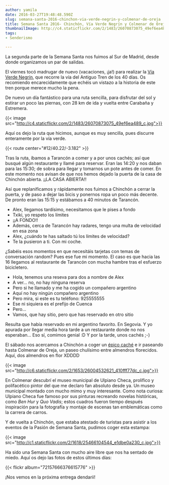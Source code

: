 ```yaml
---
author: yamila
date: 2016-03-27T19:48:48.590Z
slug: semana-santa-2016-chinchon-via-verde-negrin-y-colmenar-de-oreja
title: Semana Santa 2016- Chinchón, Vía Verde Negrín y Colmenar de Oreja
thumbnailImage: http://c4.staticflickr.com/2/1483/26070873075_49ef6ea489_c.jpg
tags:
- Senderismo

---
```


La segunda parte de la Semana Santa nos fuimos al Sur de Madrid, desde donde organizamos un par de salidas.

El viernes tocó madrugar de nuevo (vacaciones, ¡ja!) para realizar la <a href="http://www.viasverdes.com/itinerarios/itinerario.asp?id=83" target="_new">Vía Verde Negrín</a>, que recorre la vía del Antiguo Tren de los 40 días. Os recomiendo encarecidamente que echéis un vistazo a la historia de este tren porque merece mucho la pena.

De nuevo un día fantástico para una ruta sencilla, para disfrutar del sol y estirar un poco las piernas, con 28 km de ida y vuelta entre Carabaña y Estremera.

{{< image src="http://c4.staticflickr.com/2/1483/26070873075_49ef6ea489_c.jpg">}}

Aquí os dejo la ruta que hicimos, aunque es muy sencilla, pues discurre enteramente por la vía verde.

{{< route center="#12/40.22/-3.182" >}}

Tras la ruta, íbamos a Tarancón a comer y a por unos cachés; así que busqué algún restaurante y llamé para reservar. Eran las 14:20 y nos daban para las 15:30; de sobra para llegar y tomarnos un pote antes de comer. En este momento nos avisan de que nos hemos dejado la puerta de la casa de Chinchón abierta. ¡¡LA CASA ABIERTA!!

Así que replanificamos y rápidamente nos fuimos a Chinchón a cerrar la puerta, y de paso a dejar las bicis y ponernos ropa un poco más decente. De pronto eran las 15:15 y estábamos a 40 minutos de Tarancón.

- Alex, llegamos tardísimo, necesitamos que le pises a fondo
- Txiki, yo respeto los límites
- ¡¡A FONDO!!
- Además, cerca de Tarancón hay radares, tengo una multa de velocidad en esa zona
- Alex, ¿cuándo te has saltado tú los límites de velocidad?
- Te la pusieron a ti. Con mi coche.

¿Sabéis esos momentos en que necesitáis tarjetas con temas de conversación random? Pues ese fue mi momento. El caso es que hacia las 16 llegamos al restaurante de Tarancón con mucha hambre tras el esfuerzo bicicletero.

- Hola, tenemos una reseva para dos a nombre de Alex
- A ver... no, no hay ninguna reserva
- Pero si he llamado y me ha cogido un compañero argentino
- Aquí no hay ningún compañero argentino
- Pero mira, si este es tu teléfono: 925555555
- Ese ni siquiera es el prefijo de Cuenca
- Pero...
- Vamos, que hay sitio, pero que has reservado en otro sitio

Resulta que había reservado en mi argentino favorito. En Segovia. Y yo apurada por llegar media hora tarde a un restaurante donde no nos esperaban... Eso sí, comimos genial :D Y por la tarde, unos cachés ;-)

El sábado nos acercamos a Chinchón a coger un <a href="https://www.geocaching.com/seek/log.aspx?LUID=0fe74193-0b5f-473a-a593-d3bc312155df" target="_new">épico caché</a> e ir paseando hasta Colmenar de Oreja, un paseo chulísimo entre almendros florecidos. Aquí, dos almendros en flor XDDDD

{{< image src="http://c6.staticflickr.com/2/1653/26004532621_410fff77dc_c.jpg">}}

En Colmenar descubrí el museo municipal de Ulpiano Checa, prolífico y polifacético pintor del que me declaro fan absoluto desde ya. Un museo municipal montado con mucho mimo y muy interesante. Como nota curiosa: Ulpiano Checa fue famoso por sus pinturas recreando novelas históricas, como *Ben Hur* y *Quo Vadis*; estos cuadros fueron tiempo después inspiración para la fotografía y montaje de escenas tan emblemáticas como la carrera de carros.

Y de vuelta a Chinchón, que estaba atestado de turistas para asistir a los eventos de la Pasión de Semana Santa, pudimos coger esta estampa:

{{< image src="http://c1.staticflickr.com/2/1618/25466104544_e1dbe0a230_c.jpg">}}

Ha sido una Semana Santa con mucho aire libre que nos ha sentado de miedo. Aquí os dejo las fotos de estos últimos días:

{{< flickr album="72157666376615776" >}}

¡Nos vemos en la próxima entrega dendarii!
